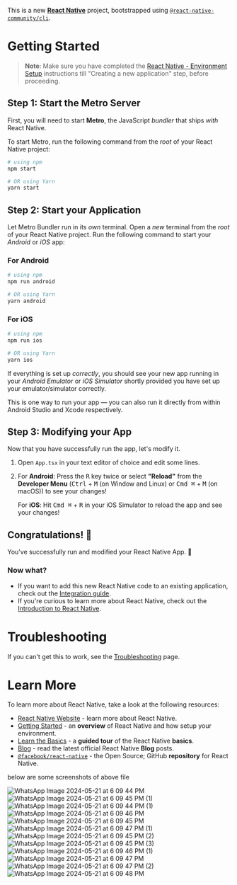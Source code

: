 This is a new [**React Native**](https://reactnative.dev) project, bootstrapped using [`@react-native-community/cli`](https://github.com/react-native-community/cli).

# Getting Started

>**Note**: Make sure you have completed the [React Native - Environment Setup](https://reactnative.dev/docs/environment-setup) instructions till "Creating a new application" step, before proceeding.

## Step 1: Start the Metro Server

First, you will need to start **Metro**, the JavaScript _bundler_ that ships _with_ React Native.

To start Metro, run the following command from the _root_ of your React Native project:

```bash
# using npm
npm start

# OR using Yarn
yarn start
```

## Step 2: Start your Application

Let Metro Bundler run in its _own_ terminal. Open a _new_ terminal from the _root_ of your React Native project. Run the following command to start your _Android_ or _iOS_ app:

### For Android

```bash
# using npm
npm run android

# OR using Yarn
yarn android
```

### For iOS

```bash
# using npm
npm run ios

# OR using Yarn
yarn ios
```

If everything is set up _correctly_, you should see your new app running in your _Android Emulator_ or _iOS Simulator_ shortly provided you have set up your emulator/simulator correctly.

This is one way to run your app — you can also run it directly from within Android Studio and Xcode respectively.

## Step 3: Modifying your App

Now that you have successfully run the app, let's modify it.

1. Open `App.tsx` in your text editor of choice and edit some lines.
2. For **Android**: Press the <kbd>R</kbd> key twice or select **"Reload"** from the **Developer Menu** (<kbd>Ctrl</kbd> + <kbd>M</kbd> (on Window and Linux) or <kbd>Cmd ⌘</kbd> + <kbd>M</kbd> (on macOS)) to see your changes!

   For **iOS**: Hit <kbd>Cmd ⌘</kbd> + <kbd>R</kbd> in your iOS Simulator to reload the app and see your changes!

## Congratulations! :tada:

You've successfully run and modified your React Native App. :partying_face:

### Now what?

- If you want to add this new React Native code to an existing application, check out the [Integration guide](https://reactnative.dev/docs/integration-with-existing-apps).
- If you're curious to learn more about React Native, check out the [Introduction to React Native](https://reactnative.dev/docs/getting-started).

# Troubleshooting

If you can't get this to work, see the [Troubleshooting](https://reactnative.dev/docs/troubleshooting) page.

# Learn More

To learn more about React Native, take a look at the following resources:

- [React Native Website](https://reactnative.dev) - learn more about React Native.
- [Getting Started](https://reactnative.dev/docs/environment-setup) - an **overview** of React Native and how setup your environment.
- [Learn the Basics](https://reactnative.dev/docs/getting-started) - a **guided tour** of the React Native **basics**.
- [Blog](https://reactnative.dev/blog) - read the latest official React Native **Blog** posts.
- [`@facebook/react-native`](https://github.com/facebook/react-native) - the Open Source; GitHub **repository** for React Native.


below are some screenshots of above file

![WhatsApp Image 2024-05-21 at 6 09 44 PM](https://github.com/Darshan1124/H2_Frontend/assets/84403594/508607ac-1885-481c-ae95-e32a5001826e)
![WhatsApp Image 2024-05-21 at 6 09 45 PM (1)](https://github.com/Darshan1124/H2_Frontend/assets/84403594/322a0a3c-a024-4e19-b8f7-332521e904a5)
![WhatsApp Image 2024-05-21 at 6 09 44 PM (1)](https://github.com/Darshan1124/H2_Frontend/assets/84403594/2e26732f-e9a0-4118-a509-13a17f7843bf)
![WhatsApp Image 2024-05-21 at 6 09 46 PM](https://github.com/Darshan1124/H2_Frontend/assets/84403594/25c6e2c8-840a-4f96-a582-07ad5dd13f55)
![WhatsApp Image 2024-05-21 at 6 09 45 PM](https://github.com/Darshan1124/H2_Frontend/assets/84403594/458c28a5-fab0-4cba-afee-f9a74aa17c4b)
![WhatsApp Image 2024-05-21 at 6 09 47 PM (1)](https://github.com/Darshan1124/H2_Frontend/assets/84403594/e8461d95-07a6-4723-bc2f-e9e7bcdeb63c)
![WhatsApp Image 2024-05-21 at 6 09 45 PM (2)](https://github.com/Darshan1124/H2_Frontend/assets/84403594/321371e7-db81-452f-a6a6-6219d73d8436)
![WhatsApp Image 2024-05-21 at 6 09 45 PM (3)](https://github.com/Darshan1124/H2_Frontend/assets/84403594/782c2e54-3203-4812-8b6c-536cfa4700ae)
![WhatsApp Image 2024-05-21 at 6 09 46 PM (1)](https://github.com/Darshan1124/H2_Frontend/assets/84403594/414bb37a-9a4c-4550-8e7c-3163dabd108d)
![WhatsApp Image 2024-05-21 at 6 09 47 PM](https://github.com/Darshan1124/H2_Frontend/assets/84403594/7a742758-2427-4e7f-82fc-b054965ab8c0)
![WhatsApp Image 2024-05-21 at 6 09 47 PM (2)](https://github.com/Darshan1124/H2_Frontend/assets/84403594/92f44873-02a9-48f8-a2b2-60b876b6a665)
![WhatsApp Image 2024-05-21 at 6 09 48 PM](https://github.com/Darshan1124/H2_Frontend/assets/84403594/e1f50924-06e3-4561-9622-7d946a213830)












